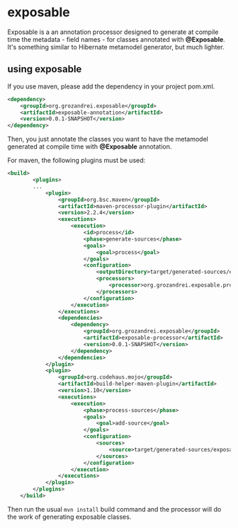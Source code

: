 # exposable

Exposable is a an annotation processor designed to generate at compile time the metadata - field names - for classes annotated with <b>@Exposable</b>.
It's something similar to Hibernate metamodel generator, but much lighter. 

## using exposable
If you use maven, please add the dependency in your project pom.xml.

```xml
<dependency>
	<groupId>org.grozandrei.exposable</groupId>
	<artifactId>exposable-annotation</artifactId>
	<version>0.0.1-SNAPSHOT</version>
</dependency>
```

Then, you just annotate the classes you want to have the metamodel generated at compile time with <b>@Exposable</b> annotation.

For maven, the following plugins must be used:

```xml
<build>
		<plugins>
		...
			<plugin>
				<groupId>org.bsc.maven</groupId>
				<artifactId>maven-processor-plugin</artifactId>
				<version>2.2.4</version>
				<executions>
					<execution>
						<id>process</id>
						<phase>generate-sources</phase>
						<goals>
							<goal>process</goal>
						</goals>
						<configuration>
							<outputDirectory>target/generated-sources/exposable</outputDirectory>
							<processors>
								<processor>org.grozandrei.exposable.processor.ExposableProcessor</processor>
							</processors>
						</configuration>
					</execution>
				</executions>
				<dependencies>
					<dependency>
						<groupId>org.grozandrei.exposable</groupId>
						<artifactId>exposable-processor</artifactId>
						<version>0.0.1-SNAPSHOT</version>
					</dependency>
				</dependencies>
			</plugin>
			<plugin>
				<groupId>org.codehaus.mojo</groupId>
				<artifactId>build-helper-maven-plugin</artifactId>
				<version>1.10</version>
				<executions>
					<execution>
						<phase>process-sources</phase>
						<goals>
							<goal>add-source</goal>
						</goals>
						<configuration>
							<sources>
								<source>target/generated-sources/exposable</source>
							</sources>
						</configuration>
					</execution>
				</executions>
			</plugin>
		</plugins>
	</build>
```

Then run the usual <code>mvn install</code> build command and the processor will do the work of generating exposable classes.
